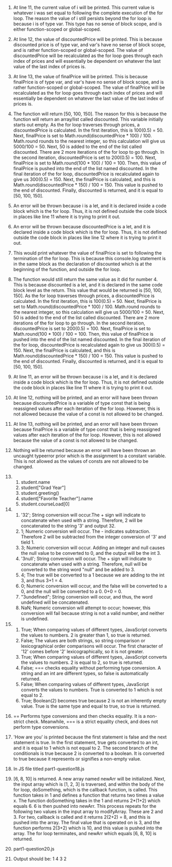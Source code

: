 1. At line 11, the current value of i will be printed. This current value is whatever i was set equal to following the complete execution of the for loop. The reason the value of i still persists beyond the for loop is because i is of type var. This type has no sense of block scope, and is either function-scoped or global-scoped. 

2. At line 12, the value of discountedPrice will be printed. This is because discounted price is of type var, and var's have no sense of block scope, and is rather function-scoped or global-scoped. The value of discountedPrice will be recalculated as the for loop goes through each index of prices and will essentially be dependent on whatever the last value of the last index of prices is. 

3. At line 13, the value of finalPrice will be printed. This is because finalPrice is of type var, and var's have no sense of block scope, and is rather function-scoped or global-scoped. The value of finalPrice will be recalculated as the for loop goes through each index of prices and will essentially be dependent on whatever the last value of the last index of prices is.

4. The function will return [50, 100, 150]. The reason for this is because the function will return an array/list called discounted. This variable initially starts out empty. As the for loop traverses through prices, a discountedPrice is calculated. In the first iteration, this is 100(0.5) = 50. Next, finalPrice is set to Math.round(discountedPrice * 100) / 100. Math.round rounds to the nearest integer, so this calculation will give us 5000/100 = 50. Next, 50 is added to the end of the list called discounted. There are 2 more iterations of the for loop to go through. In the second iteration, discountedPrice is set to 200(0.5) = 100. Next, finalPrice is set to Math.round(100 * 100) / 100 = 100. Then, this value of finalPrice is pushed into the end of the list named discounted. In the final iteration of the for loop, discountedPrice is recalculated again to give us 300(0.5) = 150. Next, the finalPrice is calculated, and this is Math.round(discountedPrice * 150) / 100 = 150. This value is pushed to the end of discounted. Finally, discounted is returned, and it is equal to [50, 100, 150].

5. An error will be thrown because i is a let, and it is declared inside a code block which is the for loop. Thus, it is not defined outside the code block in places like line 11 where it is trying to print it out.

6. An error will be thrown because discountedPrice is a let, and it is declared inside a code block which is the for loop. Thus, it is not defined outside the code block in places like line 12 where it is trying to print it out.

7. This would print whatever the value of finalPrice is set to following the termination of the for loop. This is because this console.log statement is in the same block as the declaration of discounted which is at the beginning of the function, and outside the for loop. 

8. The function would still return the same value as it did for number 4. This is because discounted is a let, and it is declared in the same code block level as the return. This value that would be returned is [50, 100, 150]. As the for loop traverses through prices, a discountedPrice is calculated. In the first iteration, this is 100(0.5) = 50. Next, finalPrice is set to Math.round(discountedPrice * 100) / 100. Math.round rounds to the nearest integer, so this calculation will give us 5000/100 = 50. Next, 50 is added to the end of the list called discounted. There are 2 more iterations of the for loop to go through. In the second iteration, discountedPrice is set to 200(0.5) = 100. Next, finalPrice is set to Math.round(100 * 100) / 100 = 100. Then, this value of finalPrice is pushed into the end of the list named discounted. In the final iteration of the for loop, discountedPrice is recalculated again to give us 300(0.5) = 150. Next, the finalPrice is calculated, and this is Math.round(discountedPrice * 150) / 100 = 150. This value is pushed to the end of discounted. Finally, discounted is returned, and it is equal to [50, 100, 150].

9. At line 11, an error will be thrown because i is a let, and it is declared inside a code block which is the for loop. Thus, it is not defined outside the code block in places like line 11 where it is trying to print it out.

10. At line 12, nothing will be printed, and an error will have been thrown because discountedPrice is a variable of type const that is being reassigned values after each iteration of the for loop. However, this is not allowed because the value of a const is not allowed to be changed. 

11. At line 13, nothing will be printed, and an error will have been thrown because finalPrice is a variable of type const that is being reassigned values after each iteration of the for loop. However, this is not allowed because the value of a const is not allowed to be changed. 

12. Nothing will be returned because an error will have been thrown an uncaught typeerror prior which is the assignment to a constant variable. This is not allowed as the values of consts are not allowed to be changed. 

13.  
    1. student.name 
    2. student["Grad Year"] 
    3. student.greeting()
    4. student["Favorite Teacher"].name
    5. student.courseLoad[0]

14. 
    1. '32'; String conversion will occur.The + sign will indicate to concatenate when used with a string. Therefore, 2 will be concatenated to the string '3' and output 32.
    2. 1; Numeric conversion will occur. The - indicates subtraction. Therefore 2 will be subtracted from the integer conversion of '3' and tield 1.
    3. 3; Numeric conversion will occur. Adding an integer and null causes the null value to be converted to 0, and the output will be the int 3.
    4. '3null'; String conversion will occur. The + sign will indicate to concatenate when used with a string. Therefore, null will be converted to the string word "null" and be added to 3.
    5. 4; The true will be converted to a 1 because we are adding to the int 3, and thus 3+1 = 4.
    6. 0; Numeric conversion will occur, and the false will be converted to a 0, and the null will be converted to a 0. 0+0 = 0.
    7. "3undefined"; String conversion will occur, and thus, the word undefined will be concatenated.
    8. NaN; Numeric conversion will attempt to occur; however, this conversion will fail because string is not a valid number, and neither is undefined. 
    
15. 
    1. True; When comparing values of different types, JavaScript converts the values to numbers. 2 is greater than 1, so true is returned.
    2. False; The values are both strings, so string comparison or lexicographical order comparisons will occur. The first character of '12' comes before '2' lexicographically, so it is not greater.
    3. True; When comparing values of different types, JavaScript converts the values to numbers. 2 is equal to 2, so true is returned.
    4. False; === checks equality without performing type conversion. A string and an int are different types, so false is automatically returned.
    5. False; When comparing values of different types, JavaScript converts the values to numbers. True is converted to 1 which is not equal to 2.
    6. True; Boolean(2) becomes true because 2 is not an inherently empty value. True is the same type and equal to true, so true is returned.

16. == Performs type conversions and then checks equality. It is a non-strict check. Meanwhile, === is a strict equality check, and does not perform type conversions. 

17. 'How are you' is printed because the first statement is false and the next statement is true. In the first statement, true gets converted to an int, and it is equal to 1 which is not equal to 2. The second branch of the conditionals is true because 2 is converted to a boolean. It is converted to true because it represents or signifies a non-empty value.

18. In JS file titled part1-question18.js

19. [6, 8, 10] is returned. A new array named newArr will be initialized. Next, the input array which is [1, 2, 3] is traversed, and within the body of the for loop, doSomething, which is the callback function, is called. This function takes in 1 and defines a function that returns two times a value x. The function doSomething takes in the 1 and returns 2*(1+2) which equals 6. 6 is then pushed into newArr. This process repeats for the following two values in the input array to modifyArray. These are 2 and 3. For two, callback is called and it returns 2(2+2) = 8, and this is pushed into the array. The final value that is operated on is 3, and the function performs 2(3+2) which is 10, and this value is pushed into the array. The for loop terminates, and newArr which equals [6, 8, 10] is returned.

20. part1-question20.js

21. Output should be: 
    1
    4
    3
    2
